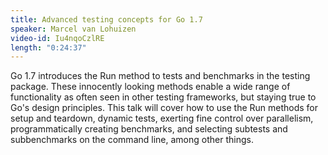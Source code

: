 ```yaml
---
title: Advanced testing concepts for Go 1.7
speaker: Marcel van Lohuizen
video-id: Iu4nqoCzlRE
length: "0:24:37"
---
```

Go 1.7 introduces the Run method to tests and benchmarks in the testing package. These innocently looking methods enable a wide range of functionality as often seen in other testing frameworks, but staying true to Go's design principles. This talk will cover how to use the Run methods for setup and teardown, dynamic tests, exerting fine control over parallelism, programmatically creating benchmarks, and selecting subtests and subbenchmarks on the command line, among other things.